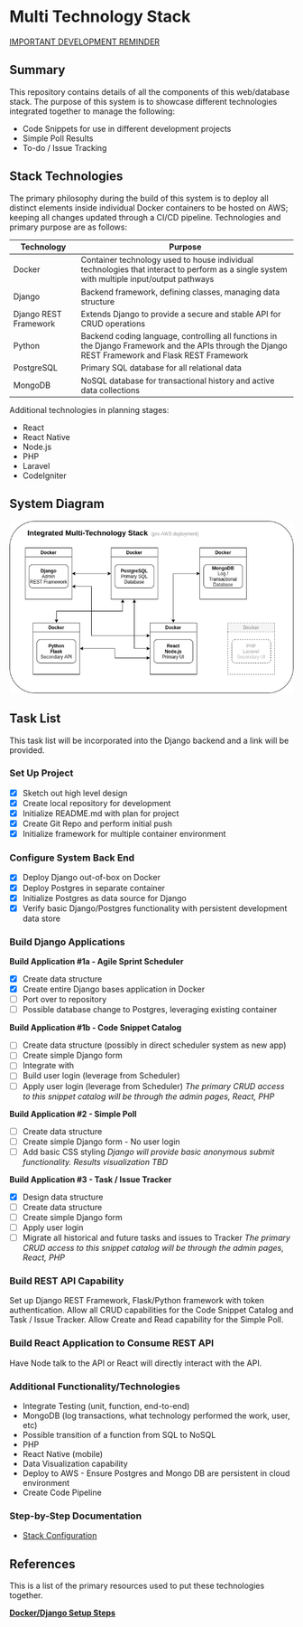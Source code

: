 # Multi Technology Stack

[IMPORTANT DEVELOPMENT REMINDER](ReadBeforeMakingChanges.md)

## Summary

This repository contains details of all the components of this web/database stack. The purpose of this system is to showcase different technologies integrated together to manage the following:

- Code Snippets for use in different development projects
- Simple Poll Results
- To-do / Issue Tracking

## Stack Technologies

The primary philosophy during the build of this system is to deploy all distinct elements inside individual Docker containers to be hosted on AWS; keeping all changes updated through a CI/CD pipeline.  Technologies and primary purpose are as follows:

| Technology | Purpose |
| ----------- | ----------- |
| Docker | Container technology used to house individual technologies that interact to perform as a single system with multiple input/output pathways |
| Django | Backend framework, defining classes, managing data structure |
|Django REST Framework | Extends Django to provide a secure and stable API for CRUD operations |
| Python | Backend coding language, controlling all functions in the Django Framework and the APIs through the Django REST Framework and Flask REST Framework |
| PostgreSQL | Primary SQL database for all relational data |
| MongoDB | NoSQL database for transactional history and active data collections |

Additional technologies in planning stages: 

- React
- React Native
- Node.js
- PHP
- Laravel
- CodeIgniter


## System Diagram

![very scientific diagram goes here](repoassets/MultiStack.png)

## Task List

This task list will be incorporated into the Django backend and a link will be provided.  

### Set Up Project
- [x] Sketch out high level design
- [x] Create local repository for development
- [x] Initialize README.md with plan for project
- [X] Create Git Repo and perform initial push
- [X] Initialize framework for multiple container environment

### Configure System Back End
- [x] Deploy Django out-of-box on Docker
- [x] Deploy Postgres in separate container
- [x] Initialize Postgres as data source for Django
- [x] Verify basic Django/Postgres functionality with persistent development data store

### Build Django Applications

**Build Application #1a - Agile Sprint Scheduler**
- [x] Create data structure
- [x] Create entire Django bases application in Docker
- [ ] Port over to repository
- [ ] Possible database change to Postgres, leveraging existing container

**Build Application #1b - Code Snippet Catalog**
- [ ] Create data structure (possibly in direct scheduler system as new app)
- [ ] Create simple Django form
- [ ] Integrate with 
- [ ] Build user login (leverage from Scheduler)
- [ ] Apply user login (leverage from Scheduler)
*The primary CRUD access to this snippet catalog will be through the admin pages, React, PHP*

**Build Application #2 - Simple Poll**
- [ ] Create data structure
- [ ] Create simple Django form - No user login
- [ ] Add basic CSS styling
*Django will provide basic anonymous submit functionality.  Results visualization TBD*

**Build Application #3 - Task / Issue Tracker**
- [x] Design data structure
- [ ] Create data structure
- [ ] Create simple Django form
- [ ] Apply user login
- [ ] Migrate all historical and future tasks and issues to Tracker
*The primary CRUD access to this snippet catalog will be through the admin pages, React, PHP*

### Build REST API Capability

Set up Django REST Framework, Flask/Python framework with token authentication.  Allow all CRUD capabilities for the Code Snippet Catalog and Task / Issue Tracker.  Allow Create and Read capability for the Simple Poll.

### Build React Application to Consume REST API

Have Node talk to the API or React will directly interact with the API. 

### Additional Functionality/Technologies

- Integrate Testing (unit, function, end-to-end)
- MongoDB (log transactions, what technology performed the work, user, etc)
- Possible transition of a function from SQL to NoSQL
- PHP
- React Native (mobile)
- Data Visualization capability
- Deploy to AWS - Ensure Postgres and Mongo DB are persistent in cloud environment
- Create Code Pipeline

### Step-by-Step Documentation

- [Stack Configuration](StackConfig.md)

## References

This is a list of the primary resources used to put these technologies together.

**[Docker/Django Setup Steps](https://docs.docker.com/compose/django/)**